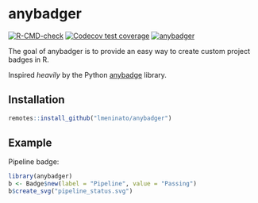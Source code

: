 
# anybadger

<!-- badges: start -->
[![R-CMD-check](https://github.com/lmeninato/anybadger/workflows/R-CMD-check/badge.svg)](https://github.com/lmeninato/anybadger/actions)
[![Codecov test coverage](https://codecov.io/gh/lmeninato/anybadger/branch/master/graph/badge.svg)](https://codecov.io/gh/lmeninato/anybadger?branch=master)
[![anybadger](https://github.com/lmeninato/anybadger/workflows/anybadger/anybadger.svg)](https://github.com/lmeninato/anybadger/actions)
<!-- badges: end -->

The goal of anybadger is to provide an easy way to create custom project badges in R.

Inspired *heavily* by the Python [anybadge](https://github.com/jongracecox/anybadge/) library.

## Installation

``` r
remotes::install_github("lmeninato/anybadger")
```

## Example

Pipeline badge:

``` r
library(anybadger)
b <- Badge$new(label = "Pipeline", value = "Passing")
b$create_svg("pipeline_status.svg")
```
